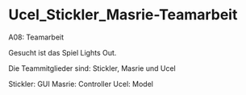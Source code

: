 Ucel_Stickler_Masrie-Teamarbeit
===============================

A08: Teamarbeit

Gesucht ist das Spiel Lights Out.

Die Teammitglieder sind: Stickler, Masrie und Ucel

Stickler: GUI
Masrie: Controller
Ucel: Model
